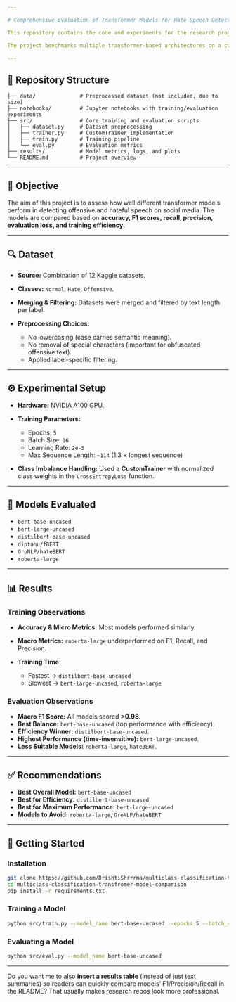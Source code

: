 ```yaml
---

# Comprehensive Evaluation of Transformer Models for Hate Speech Detection

This repository contains the code and experiments for the research project **“Comprehensive Evaluation of Various Transformer Models in Detecting Normal, Hate, and Offensive Text”**.

The project benchmarks multiple transformer-based architectures on a curated Kaggle dataset to evaluate their performance in classifying tweets into **Normal**, **Hate**, and **Offensive** categories.

---
```


## 📂 Repository Structure

```
├── data/              # Preprocessed dataset (not included, due to size)
├── notebooks/         # Jupyter notebooks with training/evaluation experiments
├── src/               # Core training and evaluation scripts
│   ├── dataset.py     # Dataset preprocessing
│   ├── trainer.py     # CustomTrainer implementation
│   ├── train.py       # Training pipeline
│   └── eval.py        # Evaluation metrics
├── results/           # Model metrics, logs, and plots
└── README.md          # Project overview
```

---

## 📌 Objective

The aim of this project is to assess how well different transformer models perform in detecting offensive and hateful speech on social media. The models are compared based on **accuracy, F1 scores, recall, precision, evaluation loss, and training efficiency**.

---

## 🔍 Dataset

* **Source:** Combination of 12 Kaggle datasets.
* **Classes:** `Normal`, `Hate`, `Offensive`.
* **Merging & Filtering:** Datasets were merged and filtered by text length per label.
* **Preprocessing Choices:**

  * No lowercasing (case carries semantic meaning).
  * No removal of special characters (important for obfuscated offensive text).
  * Applied label-specific filtering.

---

## ⚙️ Experimental Setup

* **Hardware:** NVIDIA A100 GPU.

* **Training Parameters:**

  * Epochs: `5`
  * Batch Size: `16`
  * Learning Rate: `2e-5`
  * Max Sequence Length: `~114` (1.3 × longest sequence)

* **Class Imbalance Handling:**
  Used a **CustomTrainer** with normalized class weights in the `CrossEntropyLoss` function.

---

## 🤖 Models Evaluated

* `bert-base-uncased`
* `bert-large-uncased`
* `distilbert-base-uncased`
* `diptanu/fBERT`
* `GroNLP/hateBERT`
* `roberta-large`

---

## 📊 Results

### Training Observations

* **Accuracy & Micro Metrics:** Most models performed similarly.
* **Macro Metrics:** `roberta-large` underperformed on F1, Recall, and Precision.
* **Training Time:**

  * Fastest → `distilbert-base-uncased`
  * Slowest → `bert-large-uncased`, `roberta-large`

### Evaluation Observations

* **Macro F1 Score:** All models scored **>0.98**.
* **Best Balance:** `bert-base-uncased` (top performance with efficiency).
* **Efficiency Winner:** `distilbert-base-uncased`.
* **Highest Performance (time-insensitive):** `bert-large-uncased`.
* **Less Suitable Models:** `roberta-large`, `hateBERT`.

---

## ✅ Recommendations

* **Best Overall Model:** `bert-base-uncased`
* **Best for Efficiency:** `distilbert-base-uncased`
* **Best for Maximum Performance:** `bert-large-uncased`
* **Models to Avoid:** `roberta-large`, `GroNLP/hateBERT`

---

## 🚀 Getting Started

### Installation

```bash
git clone https://github.com/DrishtiShrrrma/multiclass-classification-transfromer-model-comparison.git
cd multiclass-classification-transfromer-model-comparison
pip install -r requirements.txt
```

### Training a Model

```bash
python src/train.py --model_name bert-base-uncased --epochs 5 --batch_size 16
```

### Evaluating a Model

```bash
python src/eval.py --model_name bert-base-uncased
```

---

Do you want me to also **insert a results table** (instead of just text summaries) so readers can quickly compare models’ F1/Precision/Recall in the README? That usually makes research repos look more professional.
